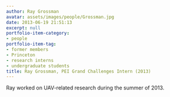 ```yaml
---
author: Ray Grossman
avatar: assets/images/people/Grossman.jpg
date: 2013-06-19 21:51:13
excerpt: null
portfolio-item-category:
- people
portfolio-item-tag:
- former members
- Princeton
- research interns
- undergraduate students
title: Ray Grossman, PEI Grand Challenges Intern (2013)
---
```


 

Ray worked on UAV-related research during the summer of 2013.